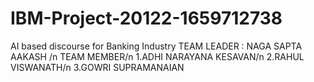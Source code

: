 # IBM-Project-20122-1659712738
AI based discourse for Banking Industry
TEAM LEADER : NAGA SAPTA AAKASH /n
TEAM MEMBER/n
1.ADHI NARAYANA KESAVAN/n
2.RAHUL VISWANATH/n
3.GOWRI SUPRAMANAIAN
